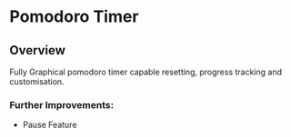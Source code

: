 # Pomodoro Timer
## Overview 
<p>Fully Graphical pomodoro timer capable resetting, progress tracking and customisation.<p>
<h3>Further Improvements:</h3>
<ul>
<li>Pause Feature
</ul>
